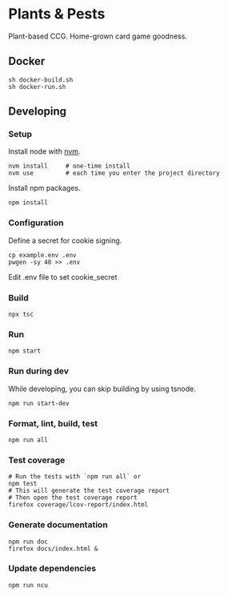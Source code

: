 Plants & Pests
==============

Plant-based CCG.
Home-grown card game goodness.


Docker
------

    sh docker-build.sh
    sh docker-run.sh


Developing
----------

### Setup ###

Install node with [nvm](https://github.com/nvm-sh/nvm).

    nvm install     # one-time install
    nvm use         # each time you enter the project directory

Install npm packages.

    npm install


### Configuration ###

Define a secret for cookie signing.

    cp example.env .env
    pwgen -sy 48 >> .env

Edit .env file to set cookie_secret


### Build ###

    npx tsc


### Run ###

    npm start


### Run during dev ###

While developing, you can skip building by using tsnode.

    npm run start-dev


### Format, lint, build, test ###

    npm run all


### Test coverage ###

    # Run the tests with `npm run all` or
    npm test
    # This will generate the test coverage report
    # Then open the test coverage report
    firefox coverage/lcov-report/index.html


### Generate documentation ###

    npm run doc
    firefox docs/index.html &


### Update dependencies ###

    npm run ncu
